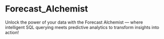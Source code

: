 # Forecast_Alchemist
Unlock the power of your data with the Forecast Alchemist — where intelligent SQL querying meets predictive analytics to transform insights into action!
